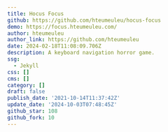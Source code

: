 ```yaml
---
title: Hocus Focus
github: https://github.com/hteumeuleu/hocus-focus
demo: https://focus.hteumeuleu.com/
author: hteumeuleu
author_link: https://github.com/hteumeuleu
date: 2024-02-18T11:08:09.706Z
description: A keyboard navigation horror game.
ssg:
  - Jekyll
css: []
cms: []
category: []
draft: false
publish_date: '2021-10-14T11:37:42Z'
update_date: '2024-10-03T07:48:45Z'
github_star: 108
github_fork: 10
---
```

